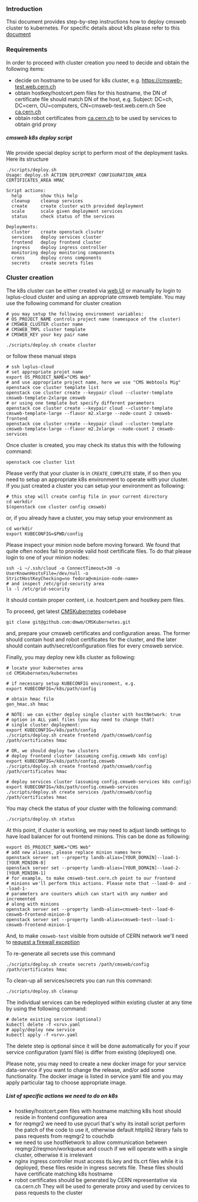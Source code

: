 ### Introduction
Thsi document provides step-by-step instructions how to deploy
cmsweb cluster to kubernetes. For specific details about k8s
please refer to this [document](README.md)

### Requirements
In order to proceed with cluster creation you need to decide and obtain the
following items:

- decide on hostname to be used for k8s cluster, e.g.
  https://cmsweb-test.web.cern.ch
- obtain hostkey/hostcert.pem files for this hostname, the DN of certificate
  file should match DN of the host, e.g.
  Subject: DC=ch, DC=cern, OU=computers, CN=cmsweb-test.web.cern.ch
  See [ca.cern.ch](https://ca.cern.ch/ca/host/Request.aspx?template=CERNHostCertificate2YearsCustomSubject)
- obtain robot certificates from [ca.cern.ch](https://ca.cern.ch)
  to be used by services to obtain grid proxy

##### cmsweb k8s deploy script
We provide special deploy script to perform most of the deployment tasks.
Here its structure
```
./scripts/deploy.sh
Usage: deploy.sh ACTION DEPLOYMENT CONFIGURATION_AREA CERTIFICATES_AREA HMAC

Script actions:
  help       show this help
  cleanup    cleanup services
  create     create cluster with provided deployment
  scale      scale given deployment services
  status     check status of the services

Deployments:
  cluster    create openstack clsuter
  services   deploy services cluster
  frontend   deploy frontend cluster
  ingress    deploy ingress controller
  monitoring deploy monitoring components
  crons      deploy crons components
  secrets    create secrets files
```

### Cluster creation
The k8s cluster can be either created via
[web UI](https://openstack.cern.ch/project/clusters) or manually by
login to lxplus-cloud cluster and using an appropriate cmsweb template.
You may use the following command for cluster creation
```
# you may setup the following environment variables:
# OS_PROJECT_NAME controls project name (namespace of the cluster)
# CMSWEB_CLUSTER cluster name
# CMSWEB_TMPL cluster template
# CMSWEB_KEY your key pair name

./scripts/deploy.sh create cluster
```
or follow these manual steps
```
# ssh lxplus-cloud
# set appropriate projet name
export OS_PROJECT_NAME="CMS Web"
# and use appropriate project name, here we use "CMS Webtools Mig"
openstack coe cluster template list
openstack coe cluster create --keypair cloud --cluster-template cmsweb-template-2xlarge cmsweb
# or using one template but specify different parameters
openstack coe cluster create --keypair cloud --cluster-template cmsweb-template-large --flavor m2.xlarge --node-count 2 cmsweb-frontend
openstack coe cluster create --keypair cloud --cluster-template cmsweb-template-large --flavor m2.2xlarge --node-count 2 cmsweb-services
```

Once cluster is created, you may check its status this with the following
command:
```
openstack coe cluster list
```
Please verify that your cluster is in `CREATE_COMPLETE` state, if so then you
need to setup an appropriate k8s environment to operate with your cluster.  If
you just created a cluster you can setup your environment as following:
```
# this step will create config file in your current directory
cd workdir
$(openstack coe cluster config cmsweb)
```
or, if you already have a cluster, you may setup your environment as
```
cd workdir
export KUBECONFIG=$PWD/config
```

Please inspect your minion node before moving forward. We found that quite
often nodes fail to provide valid host certificate files. To do that please
login to one of your minion nodes:
```
ssh -i ~/.ssh/cloud -o ConnectTimeout=30 -o UserKnownHostsFile=/dev/null -o
StrictHostKeyChecking=no fedora@<minion-node-name>
# and inspect /etc/grid-security area
ls -l /etc/grid-security
```
It should contain proper content, i.e. hostcert.pem and hostkey.pem files.

To proceed, get latest [CMSKubernetes](https://github.com/dmwm/CMSKubernetes) codebase
```
git clone git@github.com:dmwm/CMSKubernetes.git
```
and, prepare your cmsweb certificates and configuration areas.
The former should contain host and robot certificates for the cluster,
and the later should contain auth/secret/configuration files for every cmsweb service.

Finally, you may deploy new k8s cluster as following:
```
# locate your kubernetes area
cd CMSKubernetes/kubernetes

# if necessary setup KUBECONFIG environment, e.g.
export KUBECONFIG=/k8s/path/config

# obtain hmac file
gen_hmac.sh hmac

# NOTE: we can either deploy single cluster with hostNetwork: true
# option in ALL yaml files (you may need to change that)
# single cluster deployment:
export KUBECONFIG=/k8s/path/config
./scripts/deploy.sh create frontend /path/cmsweb/config /path/certificates hmac

# OR, we should deploy two clusters
# deploy frontend cluster (assuming config.cmsweb k8s config)
export KUBECONFIG=/k8s/path/config.cmsweb
./scripts/deploy.sh create frontend /path/cmsweb/config /path/certificates hmac

# deploy services cluster (assuming config.cmsweb-services k8s config)
export KUBECONFIG=/k8s/path/config.cmsweb-services
./scripts/deploy.sh create services /path/cmsweb/config /path/certificates hmac
```

You may check the status of your cluster with the following command:
```
./scripts/deploy.sh status
```

At this point, if cluster is working, we may need to adjust landb
settings to have load balancer for out frontend minions. This can be done as
following:
```
export OS_PROJECT_NAME="CMS Web"
# add new aliases, please replace minion names here
openstack server set --property landb-alias=[YOUR_DOMAIN]--load-1- [YOUR_MINION-0]
openstack server set --property landb-alias=[YOUR_DOMAIN]--load-2- [YOUR_MINION-1]
# for example, to make cmsweb-test.cern.ch point to our frontend
# minions we'll perform this actions. Please note that --load-0- and --load-1-
# parameters are counters which can start with any number and incremented
# along with minions
openstack server set --property landb-alias=cmsweb-test--load-0- cmsweb-frontend-minion-0
openstack server set --property landb-alias=cmsweb-test--load-1- cmsweb-frontend-minion-1
```

And, to make `cmsweb-test` visible from outside of CERN network we'll need to
[request a firewall exception](https://cern.service-now.com/service-portal/service-element.do?name=Firewall-Service)

To re-generate all secrets use this command
```
./scripts/deploy.sh create secrets /path/cmsweb/config /path/certificates hmac
```

To clean-up all services/secrets you can run this command:
```
./scripts/deploy.sh cleanup
```

The individual services can be redeployed within existing cluster at any time
by using the following command:
```
# delete existing service (optional)
kubectl delete -f <srv>.yaml
# apply/deploy new service
kubectl apply -f <srv>.yaml
```
The delete step is optional since it will be done automatically for you if
your service configuration (yaml file) is differ from existing (deployed) one.

Please note, you may need to create a new docker image for your service
data-service if you want to change the release, and/or add some functionality.
The docker image is listed in service yaml file and you may apply
particular tag to choose appropriate image.

##### List of specific actions we need to do on k8s
- hostkey/hostcert.pem files with hostname matching k8s host should reside in
  frontend configureation area
- for reqmgr2 we need to use pycurl that's why its install script perform the
  patch of the code to use it, otherwise default httplib2 library fails to
  pass requests from reqmgr2 to couchdb
- we need to use hostNetwork to allow communication between
  reqmgr2/reqmon/workqueue and couch if we will operate with a single
  cluster, otherwise it is irrelevant
- nginx ingress controller must access tls.key and tls.crt files while it is
  deployed, these files reside in ingress secrets file. These files should have
  certificate matching k8s hostname
- robot certificates should be generated by CERN representative via
  ca.cern.ch They will be used to generate proxy and used by cervices to
  pass requests to the cluster
